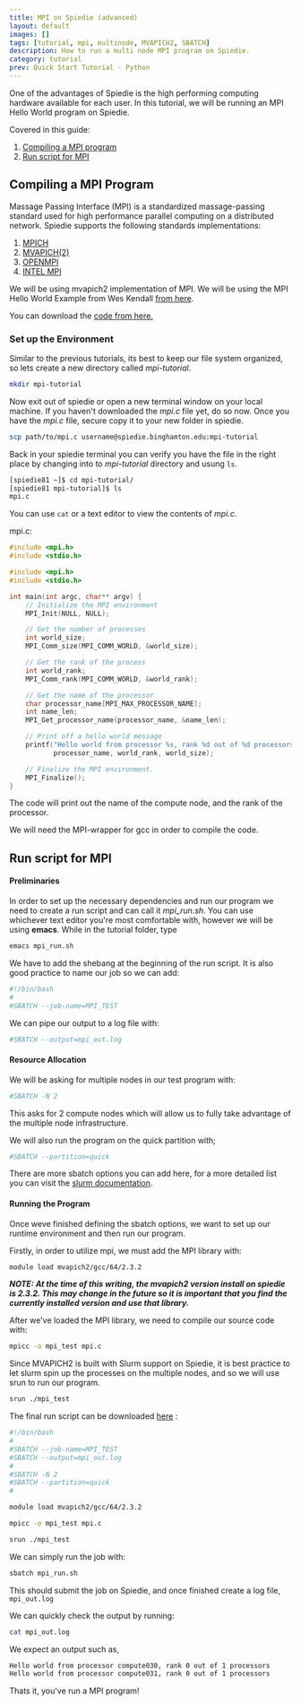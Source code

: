```yaml
---
title: MPI on Spiedie (advanced)
layout: default 
images: [] 
tags: [tutorial, mpi, multinode, MVAPICH2, SBATCH]
description: How to run a multi node MPI program on Spiedie.
category: tutorial
prev: Quick Start Tutorial - Python
--- 
```



One of the advantages of Spiedie is the high performing computing hardware available for each user. In this tutorial, we will be running an MPI Hello World program on Spiedie. 

Covered in this guide:

1. [Compiling a MPI program](#mpi_run)
2. [Run script for MPI](#mpi_sbatch)


## <a name="mpi_run"></a> Compiling a MPI Program

Massage Passing Interface (MPI) is a standardized massage-passing standard used for high performance parallel computing on a distributed network. Spiedie supports the following standards implementations:

1. <a href="https://www.mpich.org/" target="_blank">MPICH</a>
2. <a href="http://mvapich.cse.ohio-state.edu/" target="_blank">MVAPICH(2)</a>
3. <a href="https://www.open-mpi.org/" target="_blank">OPENMPI</a>
4. <a href="https://www.intel.com/content/www/us/en/developer/tools/oneapi/mpi-library.html#gs.zgnm9c" target="_blank">INTEL MPI</a>

We will be using mvapich2 implementation of MPI. We will be using the MPI Hello World Example from Wes Kendall <a href="https://mpitutorial.com/tutorials/mpi-hello-world/" target="_blank"> from here</a>. 

You can download the <a href="code/mpi.c" download> code from here.</a>

### <a name="environment_setup"></a> Set up the Environment

Similar to the previous tutorials, its best to keep our file system organized, so lets create a new directory called *mpi-tutorial*.

```bash
mkdir mpi-tutorial
```

Now exit out of spiedie or open a new terminal window on your local machine. If you haven't downloaded the *mpi.c* file yet, do so now. Once you have the *mpi.c* file, secure copy it to your new folder in spiedie.

```bash
scp path/to/mpi.c username@spiedie.binghamton.edu:mpi-tutorial
```

Back in your spiedie terminal you can verify you have the file in the right place by changing into to *mpi-tutorial* directory and usung ```ls```.

```bash
[spiedie81 ~]$ cd mpi-tutorial/
[spiedie81 mpi-tutorial]$ ls
mpi.c
```

You can use ```cat``` or a text editor to view the contents of *mpi.c*.

mpi.c: 

``` c
#include <mpi.h>
#include <stdio.h>

#include <mpi.h>
#include <stdio.h>

int main(int argc, char** argv) {
    // Initialize the MPI environment
    MPI_Init(NULL, NULL);

    // Get the number of processes
    int world_size;
    MPI_Comm_size(MPI_COMM_WORLD, &world_size);

    // Get the rank of the process
    int world_rank;
    MPI_Comm_rank(MPI_COMM_WORLD, &world_rank);

    // Get the name of the processor
    char processor_name[MPI_MAX_PROCESSOR_NAME];
    int name_len;
    MPI_Get_processor_name(processor_name, &name_len);

    // Print off a hello world message
    printf("Hello world from processor %s, rank %d out of %d processors\n",
           processor_name, world_rank, world_size);

    // Finalize the MPI environment.
    MPI_Finalize();
}
```

The code will print out the name of the compute node, and the rank of the processor. 

We will need the MPI-wrapper for gcc in order to compile the code. 




## <a name="mpi_sbatch"></a> Run script for MPI


#### Preliminaries

In order to set up the necessary dependencies and run our program we need to create a run script and can call it *mpi_run.sh*. You can use whichever text editor you're most comfortable with, however we will be using **emacs**. While in the tutorial folder, type

```bash
emacs mpi_run.sh
```

We have to add the shebang at the beginning of the run script. It is also good practice to name our job so we can add: 
```bash
#!/bin/bash
#
#SBATCH --job-name=MPI_TEST
```

We can pipe our output to a log file with: 

```bash
#SBATCH --output=mpi_out.log
```

#### Resource Allocation 

We will be asking for multiple nodes in our test program with:

```bash
#SBATCH -N 2
```

This asks for 2 compute nodes which will allow us to fully take advantage of the multiple node infrastructure. 

We will also run the program on the quick partition with; 

```bash
#SBATCH --partition=quick
```


There are more sbatch options you can add here, for a more detailed list you can visit the <a href="https://slurm.schedmd.com/sbatch.html" target="_blank">slurm documentation</a>.

#### Running the Program 

Once weve finished defining the sbatch options, we want to set up our runtime environment and then run our program.

Firstly, in order to utilize mpi, we must add the MPI library with:

```bash
module load mvapich2/gcc/64/2.3.2
```
***NOTE: At the time of this writing, the mvapich2 version install on spiedie is 2.3.2. This may change in the future so it is important that you find the currently installed version and use that library.***

After we've loaded the MPI library, we need to compile our source code with:

```bash
mpicc -o mpi_test mpi.c 
```

Since MVAPICH2 is built with Slurm support on Spiedie, it is best practice to let slurm spin up the processes on the multiple nodes, and so we will use srun to run our program. 

```bash
srun ./mpi_test
```

The final run script can be downloaded <a href="code/mpi_run.sh" download> here</a> :

```bash
#!/bin/bash
#
#SBATCH --job-name=MPI_TEST
#SBATCH --output=mpi_out.log
#
#SBATCH -N 2
#SBATCH --partition=quick
#

module load mvapich2/gcc/64/2.3.2

mpicc -o mpi_test mpi.c

srun ./mpi_test 
```


We can simply run the job with: 
```bash
sbatch mpi_run.sh
```

This should submit the job on Spiedie, and once finished create a log file,  ```mpi_out.log```

We can quickly check the output by running: 

```bash
cat mpi_out.log
```

We expect an output such as,

```bash
Hello world from processor compute030, rank 0 out of 1 processors
Hello world from processor compute031, rank 0 out of 1 processors
```

Thats it, you've run a MPI program!


